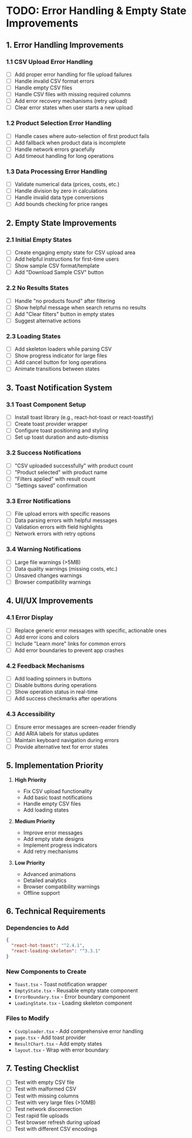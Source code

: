 # TODO: Error Handling & Empty State Improvements

## 1. Error Handling Improvements

### 1.1 CSV Upload Error Handling
- [ ] Add proper error handling for file upload failures
- [ ] Handle invalid CSV format errors
- [ ] Handle empty CSV files
- [ ] Handle CSV files with missing required columns
- [ ] Add error recovery mechanisms (retry upload)
- [ ] Clear error states when user starts a new upload

### 1.2 Product Selection Error Handling
- [ ] Handle cases where auto-selection of first product fails
- [ ] Add fallback when product data is incomplete
- [ ] Handle network errors gracefully
- [ ] Add timeout handling for long operations

### 1.3 Data Processing Error Handling
- [ ] Validate numerical data (prices, costs, etc.)
- [ ] Handle division by zero in calculations
- [ ] Handle invalid data type conversions
- [ ] Add bounds checking for price ranges

## 2. Empty State Improvements

### 2.1 Initial Empty States
- [ ] Create engaging empty state for CSV upload area
- [ ] Add helpful instructions for first-time users
- [ ] Show sample CSV format/template
- [ ] Add "Download Sample CSV" button

### 2.2 No Results States
- [ ] Handle "no products found" after filtering
- [ ] Show helpful message when search returns no results
- [ ] Add "Clear filters" button in empty states
- [ ] Suggest alternative actions

### 2.3 Loading States
- [ ] Add skeleton loaders while parsing CSV
- [ ] Show progress indicator for large files
- [ ] Add cancel button for long operations
- [ ] Animate transitions between states

## 3. Toast Notification System

### 3.1 Toast Component Setup
- [ ] Install toast library (e.g., react-hot-toast or react-toastify)
- [ ] Create toast provider wrapper
- [ ] Configure toast positioning and styling
- [ ] Set up toast duration and auto-dismiss

### 3.2 Success Notifications
- [ ] "CSV uploaded successfully" with product count
- [ ] "Product selected" with product name
- [ ] "Filters applied" with result count
- [ ] "Settings saved" confirmation

### 3.3 Error Notifications
- [ ] File upload errors with specific reasons
- [ ] Data parsing errors with helpful messages
- [ ] Validation errors with field highlights
- [ ] Network errors with retry options

### 3.4 Warning Notifications
- [ ] Large file warnings (>5MB)
- [ ] Data quality warnings (missing costs, etc.)
- [ ] Unsaved changes warnings
- [ ] Browser compatibility warnings

## 4. UI/UX Improvements

### 4.1 Error Display
- [ ] Replace generic error messages with specific, actionable ones
- [ ] Add error icons and colors
- [ ] Include "Learn more" links for common errors
- [ ] Add error boundaries to prevent app crashes

### 4.2 Feedback Mechanisms
- [ ] Add loading spinners in buttons
- [ ] Disable buttons during operations
- [ ] Show operation status in real-time
- [ ] Add success checkmarks after operations

### 4.3 Accessibility
- [ ] Ensure error messages are screen-reader friendly
- [ ] Add ARIA labels for status updates
- [ ] Maintain keyboard navigation during errors
- [ ] Provide alternative text for error states

## 5. Implementation Priority

1. **High Priority**
   - Fix CSV upload functionality
   - Add basic toast notifications
   - Handle empty CSV files
   - Add loading states

2. **Medium Priority**
   - Improve error messages
   - Add empty state designs
   - Implement progress indicators
   - Add retry mechanisms

3. **Low Priority**
   - Advanced animations
   - Detailed analytics
   - Browser compatibility warnings
   - Offline support

## 6. Technical Requirements

### Dependencies to Add
```json
{
  "react-hot-toast": "^2.4.1",
  "react-loading-skeleton": "^3.3.1"
}
```

### New Components to Create
- `Toast.tsx` - Toast notification wrapper
- `EmptyState.tsx` - Reusable empty state component
- `ErrorBoundary.tsx` - Error boundary component
- `LoadingState.tsx` - Loading skeleton component

### Files to Modify
- `CsvUploader.tsx` - Add comprehensive error handling
- `page.tsx` - Add toast provider
- `ResultChart.tsx` - Add empty states
- `layout.tsx` - Wrap with error boundary

## 7. Testing Checklist

- [ ] Test with empty CSV file
- [ ] Test with malformed CSV
- [ ] Test with missing columns
- [ ] Test with very large files (>10MB)
- [ ] Test network disconnection
- [ ] Test rapid file uploads
- [ ] Test browser refresh during upload
- [ ] Test with different CSV encodings